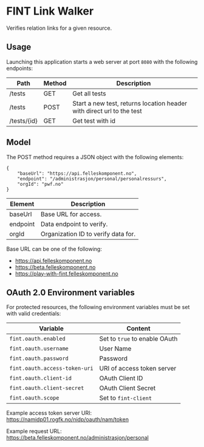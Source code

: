 # FINT Link Walker

Verifies relation links for a given resource.

## Usage

Launching this application starts a web server at port `8080` with the following endpoints:

| Path          | Method    | Description       |
|---------------|-----------|-------------------|
| /tests        | GET       | Get all tests     |
| /tests        | POST      | Start a new test, returns location header with direct url to the test  |
| /tests/{id}   | GET       | Get test with id  |

## Model

The POST method requires a JSON object with the following elements:

    {
        "baseUrl": "https://api.felleskomponent.no",
        "endpoint": "/administrasjon/personal/personalressurs",
        "orgId": "pwf.no"
    }
    
| Element  | Description                         |
|----------|-------------------------------------|
| baseUrl  | Base URL for access.                |
| endpoint | Data endpoint to verify.            |
| orgId    | Organization ID to verify data for. |

Base URL can be one of the following:
  - https://api.felleskomponent.no                   
  - https://beta.felleskomponent.no                  
  - https://play-with-fint.felleskomponent.no        


## OAuth 2.0 Environment variables

For protected resources, the following environment variables must be set with valid credentials:

| Variable                      | Content                                           |
|-------------------------------|---------------------------------------------------|
| `fint.oauth.enabled`          | Set to `true` to enable OAuth                     | 
| `fint.oauth.username`         | User Name                                         |
| `fint.oauth.password`         | Password                                          |
| `fint.oauth.access-token-uri` | URI of access token server                        |
| `fint.oauth.client-id`        | OAuth Client ID                                   |
| `fint.oauth.client-secret`    | OAuth Client Secret                               |
| `fint.oauth.scope`            | Set to `fint-client`                              |

Example access token server URI: https://namidp01.rogfk.no/nidp/oauth/nam/token

Example request URL: https://beta.felleskomponent.no/administrasjon/personal
